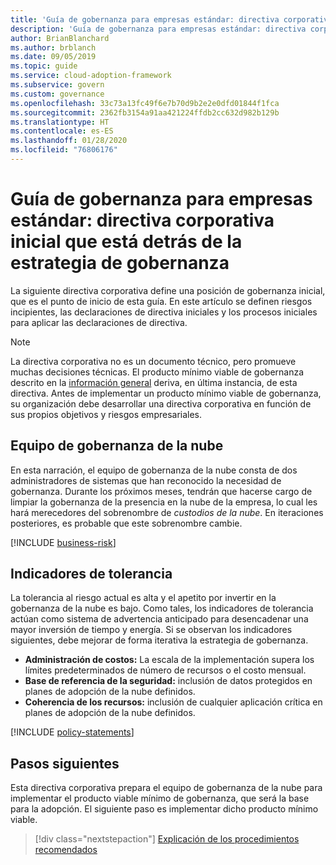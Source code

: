 ```yaml
---
title: 'Guía de gobernanza para empresas estándar: directiva corporativa inicial que está detrás de la estrategia de gobernanza'
description: 'Guía de gobernanza para empresas estándar: directiva corporativa inicial que está detrás de la estrategia de gobernanza'
author: BrianBlanchard
ms.author: brblanch
ms.date: 09/05/2019
ms.topic: guide
ms.service: cloud-adoption-framework
ms.subservice: govern
ms.custom: governance
ms.openlocfilehash: 33c73a13fc49f6e7b70d9b2e2e0dfd01844f1fca
ms.sourcegitcommit: 2362fb3154a91aa421224ffdb2cc632d982b129b
ms.translationtype: HT
ms.contentlocale: es-ES
ms.lasthandoff: 01/28/2020
ms.locfileid: "76806176"
---
```

# <a name="standard-enterprise-governance-guide-initial-corporate-policy-behind-the-governance-strategy"></a>Guía de gobernanza para empresas estándar: directiva corporativa inicial que está detrás de la estrategia de gobernanza

La siguiente directiva corporativa define una posición de gobernanza inicial, que es el punto de inicio de esta guía. En este artículo se definen riesgos incipientes, las declaraciones de directiva iniciales y los procesos iniciales para aplicar las declaraciones de directiva.

> [!NOTE]
>La directiva corporativa no es un documento técnico, pero promueve muchas decisiones técnicas. El producto mínimo viable de gobernanza descrito en la [información general](./index.md) deriva, en última instancia, de esta directiva. Antes de implementar un producto mínimo viable de gobernanza, su organización debe desarrollar una directiva corporativa en función de sus propios objetivos y riesgos empresariales.

## <a name="cloud-governance-team"></a>Equipo de gobernanza de la nube

En esta narración, el equipo de gobernanza de la nube consta de dos administradores de sistemas que han reconocido la necesidad de gobernanza. Durante los próximos meses, tendrán que hacerse cargo de limpiar la gobernanza de la presencia en la nube de la empresa, lo cual les hará merecedores del sobrenombre de _custodios de la nube_. En iteraciones posteriores, es probable que este sobrenombre cambie.

[!INCLUDE [business-risk](../../../../includes/business-risks.md)]

## <a name="tolerance-indicators"></a>Indicadores de tolerancia

La tolerancia al riesgo actual es alta y el apetito por invertir en la gobernanza de la nube es bajo. Como tales, los indicadores de tolerancia actúan como sistema de advertencia anticipado para desencadenar una mayor inversión de tiempo y energía. Si se observan los indicadores siguientes, debe mejorar de forma iterativa la estrategia de gobernanza.

- **Administración de costos:** La escala de la implementación supera los límites predeterminados de número de recursos o el costo mensual.
- **Base de referencia de la seguridad:** inclusión de datos protegidos en planes de adopción de la nube definidos.
- **Coherencia de los recursos:** inclusión de cualquier aplicación crítica en planes de adopción de la nube definidos.

[!INCLUDE [policy-statements](../../../../includes/policy-statements.md)]

## <a name="next-steps"></a>Pasos siguientes

Esta directiva corporativa prepara el equipo de gobernanza de la nube para implementar el producto viable mínimo de gobernanza, que será la base para la adopción. El siguiente paso es implementar dicho producto mínimo viable.

> [!div class="nextstepaction"]
> [Explicación de los procedimientos recomendados](./prescriptive-guidance.md)
